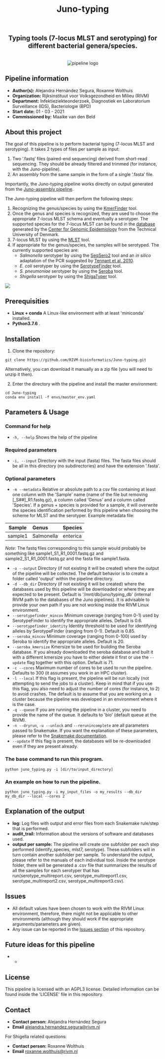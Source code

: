 <div align="center">
    <h1>Juno-typing</h1>
    <br />
    <h2>Typing tools (7-locus MLST and serotyping) for different bacterial genera/species.</h2>
    <br />
    <img src="https://via.placeholder.com/150" alt="pipeline logo">
</div>

## Pipeline information

* **Author(s):**            Alejandra Hernández Segura, Roxanne Wolthuis
* **Organization:**         Rijksinstituut voor Volksgezondheid en Milieu (RIVM)
* **Department:**           Infektieziekteonderzoek, Diagnostiek en Laboratorium Surveillance (IDS), Bacteriologie (BPD)
* **Start date:**           01 - 03 - 2021
* **Commissioned by:**      Maaike van den Beld

## About this project

The goal of this pipeline is to perform bacterial typing (7-locus MLST and serotyping). It takes 2 types of files per sample as input:
1. Two ‘.fastq’ files (paired-end sequencing) derived from short-read sequencing. They should be already filtered and trimmed (for instance, with the Juno-pipeline).
2. An assembly from the same sample in the form of a single ‘.fasta’ file.

Importantly, the Juno-typing pipeline works directly on output generated from the [Juno-assembly pipeline](https://github.com/AleSR13/Juno_pipeline).

The Juno-typing pipeline will then perform the following steps:  

1. Recognizing the genus/species by using the [KmerFinder](https://bitbucket.org/genomicepidemiology/kmerfinder/src/master/) tool. 
2. Once the genus and species is recognized, they are used to choose the appropriate 7-locus MLST schema and eventually a serotyper. The supported species for the 7-locus MLST can be found in the [database](https://bitbucket.org/genomicepidemiology/mlst_db/src/master/) generated by the [Center for Genomic Epidemiology](http://genomicepidemiology.org/) from the Technical University of Denmark.
3. 7-locus MLST by using the [MLST](https://bitbucket.org/genomicepidemiology/mlst/src/master/) tool.
4. If appropriate for the genus/species, the samples will be serotyped. The currently supported species are:
    - _Salmonella_ serotyper by using the [SeqSero2](https://journals.asm.org/doi/10.1128/aem.01746-19?permanently=true&) tool and an _in silico_ adaptation of the PCR suggested by [Tennant et al. 2010](https://journals.plos.org/plosntds/article?id=10.1371/journal.pntd.0000621).
    - _E. coli_ serotyper by using the [SerotypeFinder](https://bitbucket.org/genomicepidemiology/serotypefinder/src/master/) tool.
    - _S. pneumoniae_ serotyper by using the [Seroba](https://github.com/sanger-pathogens/seroba) tool.
    - _Shigella_ serotyper by using the [ShigaTyper](https://github.com/CFSAN-Biostatistics/shigatyper) tool.

![](files/DAG.svg)

## Prerequisities

* **Linux + conda** A Linux-like environment with at least 'miniconda' installed. 
* **Python3.7.6** .


## Installation

1. Clone the repository:

```
git clone https://github.com/RIVM-bioinformatics/Juno-typing.git
```
Alternatively, you can download it manually as a zip file (you will need to unzip it then).

2. Enter the directory with the pipeline and install the master environment:

```
cd Juno-typing
conda env install -f envs/master_env.yaml
```

## Parameters & Usage

### Command for help

* ```-h, --help``` Shows the help of the pipeline

### Required parameters

* ```-i, --input``` Directory with the input (fasta) files. The fasta files should be all in this directory (no subdirectories) and have the extension '.fasta'. 

### Optional parameters

* `-m --metadata` Relative or absolute path to a csv file containing at least one column with the 'Sample' name (name of the file but removing [_S##]_R1.fastq.gz), a column called 'Genus' and a column called 'Species'. If a genus + species is provided for a sample, it will overwrite the species identification performed by this pipeline when choosing the scheme for MLST and the serotyper. Example metadata file:

| __Sample__ | __Genus__ | __Species__ |
| :---: | :--- | :--- |
| sample1 | Salmonella | enterica |

*Note:* The fastq files corresponding to this sample would probably be something like sample1_S1_R1_0001.fastq.gz and sample2_S1_R1_0001.fastq.gz and the fasta file sample1.fasta.

* ```-o --output``` Directory (if not existing it will be created) where the output of the pipeline will be collected. The default behavior is to create a folder called 'output' within the pipeline directory. 
* ```-d --db_dir``` Directory (if not existing it will be created) where the databases used by this pipeline will be downloaded or where they are expected to be present. Default is '/mnt/db/juno/typing_db' (internal RIVM path to the databases of the Juno pipelines). It is advisable to provide your own path if you are not working inside the RIVM Linux environment.
* `--serotypefinder_mincov` Minimum coverage (ranging from 0-1) used by SerotypeFinder to identify the appropriate alleles. Default is 0.6.
* `--serotypefinder_identity` Identity threshold to be used for identifying alleles by SerotypeFinder (ranging from 0-1). Default is 0.85.
* `--seroba_mincov` Minimum coverage (ranging from 0-100) used by Seroba to identify the appropriate alleles. Default is 20.
* `--seroba_kmersize` Kmersize to be used for building the Seroba database. If you already downloaded the seroba database and built it with a different kmersize you have to either delete it first or use the `--update` flag together with this option. Default is 71.
* ```-c --cores```  Maximum number of cores to be used to run the pipeline. Defaults to 300 (it assumes you work in an HPC cluster).
* ```-l --local```  If this flag is present, the pipeline will be run locally (not attempting to send the jobs to a cluster). Keep in mind that if you use this flag, you also need to adjust the number of cores (for instance, to 2) to avoid crashes. The default is to assume that you are working on a cluster because the pipeline was developed in an environment where it is the case.
* ```-q --queue```  If you are running the pipeline in a cluster, you need to provide the name of the queue. It defaults to 'bio' (default queue at the RIVM). 
* ```-n --dryrun```, ```-u --unlock``` and ```--rerunincomplete``` are all parameters passed to Snakemake. If you want the explanation of these parameters, please refer to the [Snakemake documentation](https://snakemake.readthedocs.io/en/stable/).
* `--update` If this flag is present, the databases will be re-downloaded even if they are present already.

### The base command to run this program. 

```
python juno_typing.py -i [dir/to/input_directory] 
```

### An example on how to run the pipeline.

```
python juno_typing.py -i my_input_files -o my_results --db_dir my_db_dir --local --cores 2
```

## Explanation of the output

* **log:** Log files with output and error files from each Snakemake rule/step that is performed. 
* **audit_trail:** Information about the versions of software and databases used.
* **output per sample:** The pipeline will create one subfolder per each step performed (identify_species, mlst7, serotype). These subfolders will in turn contain another subfolder per sample. To understand the output, please refer to the manuals of each individual tool. Inside the serotype folder, there will be generated a .csv file that summarizes the results of all the samples for each serotyper that has run(serotype_multireport.csv, serotype_multireport1.csv, serotype_multireport2.csv, serotype_multireport3.csv).
        
## Issues  

* All default values have been chosen to work with the RIVM Linux environment, therefore, there might not be applicable to other environments (although they should work if the appropriate arguments/parameters are given).
* Any issue can be reported in the [Issues section](https://github.com/RIVM-bioinformatics/Juno-typing/issues) of this repository.

## Future ideas for this pipeline

* -

## License
This pipeline is licensed with an AGPL3 license. Detailed information can be found inside the 'LICENSE' file in this repository.

## Contact
* **Contact person:**       Alejandra Hernández Segura
* **Email**                 alejandra.hernandez.segura@rivm.nl

For Shigella related questions:
* **Contact person:**       Roxanne Wolthuis
* **Email**                 roxanne.wolthuis@rivm.nl

